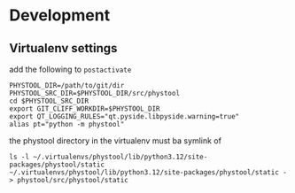 # Development

## Virtualenv settings

add the following to `postactivate`

    PHYSTOOL_DIR=/path/to/git/dir
    PHYSTOOL_SRC_DIR=$PHYSTOOL_DIR/src/phystool
    cd $PHYSTOOL_SRC_DIR
    export GIT_CLIFF_WORKDIR=$PHYSTOOL_DIR
    export QT_LOGGING_RULES="qt.pyside.libpyside.warning=true"
    alias pt="python -m phystool"

the phystool directory in the virtualenv must ba symlink of 

    ls -l ~/.virtualenvs/phystool/lib/python3.12/site-packages/phystool/static
    ~/.virtualenvs/phystool/lib/python3.12/site-packages/phystool/static -> phystool/src/phystool/static

